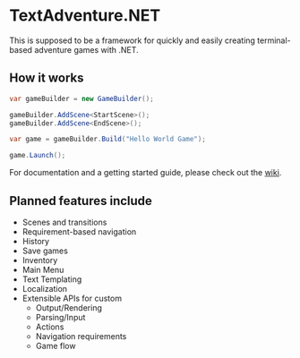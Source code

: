 # TextAdventure.NET

This is supposed to be a framework for quickly and easily creating terminal-based adventure games with .NET.

## How it works

```c#
var gameBuilder = new GameBuilder();

gameBuilder.AddScene<StartScene>();
gameBuilder.AddScene<EndScene>();

var game = gameBuilder.Build("Hello World Game");

game.Launch();
```

For documentation and a getting started guide, please check out the [wiki](https://github.com/InDieTasten/TextAdventure.NET/wiki).

## Planned features include

- Scenes and transitions
- Requirement-based navigation
- History
- Save games
- Inventory
- Main Menu
- Text Templating
- Localization
- Extensible APIs for custom
  - Output/Rendering
  - Parsing/Input
  - Actions
  - Navigation requirements
  - Game flow
